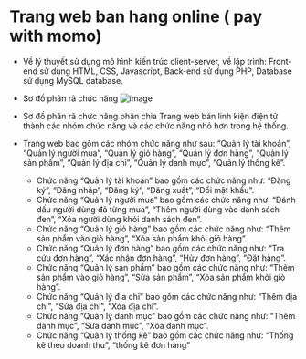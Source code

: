 # Trang web ban hang online ( pay with momo)
  * Về lý thuyết sử dụng mô hình kiến trúc client-server, về lập trình: Front-end sử dụng HTML, CSS, Javascript, Back-end sử dụng PHP, Database sử dụng MySQL database.
  *  Sơ đồ phân rã chức năng
   ![image](https://github.com/VTEMsuccess/ElectronicComponent-PhpProject--master/assets/89713168/964853f0-6f4e-4265-99c8-78a3a0117602)
    
  * Sơ đồ phân rã chức năng phân chia Trang web bán linh kiện điện tử thành các nhóm chức năng và các chức năng nhỏ hơn trong hệ thống.
    
  * Trang web bao gồm các nhóm chức năng như sau: “Quản lý tài khoản”, “Quản lý người mua”, “Quản lý giỏ hàng”, “Quản lý đơn hàng”, “Quản lý sản phẩm”, “Quản lý địa chỉ”, “Quản lý danh mục”, “Quản lý thống kê”.
    
    + Chức năng “Quản lý tài khoản” bao gồm các chức năng như: “Đăng ký”, “Đăng nhập”, “Đăng ký”, “Đăng xuất”, “Đổi mật khẩu”.
    + Chức năng “Quản lý người mua” bao gồm các chức năng như: “Đánh dấu người dùng đã từng mua”, “Thêm người dùng vào danh sách đen”, “Xóa người dùng khỏi danh sách đen”.
    + Chức năng “Quản lý giỏ hàng” bao gồm các chức năng như: “Thêm sản phẩm vào giỏ hàng”, “Xóa sản phẩm khỏi giỏ hàng”.
    + Chức năng “Quản lý đơn hàng” bao gồm các chức năng như: “Tra cứu đơn hàng”, “Xác nhận đơn hàng”, “Hủy đơn hàng”, “Đặt hàng”.
    + Chức năng “Quản lý sản phẩm” bao gồm các chức năng như: “Thêm sản phẩm vào giỏ hàng”, “Sửa sản phẩm”, “Xóa sản phẩm khỏi giỏ hàng”.
    + Chức năng “Quản lý địa chỉ” bao gồm các chức năng như: “Thêm địa chỉ”, “Sửa địa chỉ”, “Xóa địa chỉ”.
    + Chức năng “Quản lý danh mục” bao gồm các chức năng như: “Thêm danh mục”, “Sửa danh mục”, “Xóa danh mục”.
    + Chức năng “Quản lý thống kê” bao gồm các chức năng như: “Thống kê theo doanh thu”, “thống kê đơn hàng”





